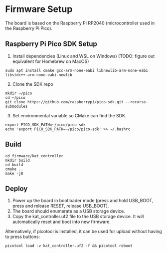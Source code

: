 # Firmware Setup

The board is based on the Raspberry Pi RP2040 (microcontroller used in the Raspberry Pi Pico).

## Raspberry Pi Pico SDK Setup

1. Install dependencies (Linux and WSL on Windows) (TODO: figure out equivalent for Homebrew on MacOS)
```
sudo apt install cmake gcc-arm-none-eabi libnewlib-arm-none-eabi libstdc++-arm-none-eabi-newlib
```

2. Clone the SDK repo
```
mkdir ~/pico
cd ~/pico
git clone https://github.com/raspberrypi/pico-sdk.git --recurse-submodules
```

3. Set environmental variable so CMake can find the SDK.
```
export PICO_SDK_PATH=~/pico/pico-sdk
echo 'export PICO_SDK_PATH=~/pico/pico-sdk' >> ~/.bashrc
```

## Build

```
cd firmware/kat_controller
mkdir build
cd build
cmake ..
make -j8
```

## Deploy

1. Power up the board in bootloader mode (press and hold USB_BOOT, press and release RESET, release USB_BOOT).
2. The board should enumerate as a USB storage device.
3. Copy the kat_controller.uf2 file to the USB storage device. It will automatically reset and boot into new firmware.

Alternatively, if picotool is installed, it can be used for upload without having to press buttons:
```
picotool load -v kat_controller.uf2 -f && picotool reboot
```
